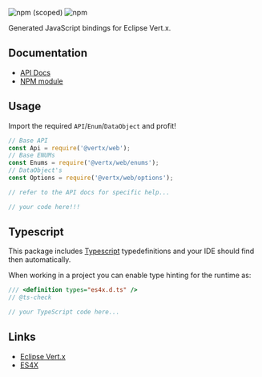 ![npm (scoped)](https://img.shields.io/npm/v/@vertx/web.svg)
![npm](https://img.shields.io/npm/l/@vertx/web.svg)

Generated JavaScript bindings for Eclipse Vert.x.

## Documentation

* [API Docs](https://reactiverse.io/es4x/@vertx/web)
* [NPM module](https://www.npmjs.com/package/@vertx/web)

## Usage

Import the required `API`/`Enum`/`DataObject` and profit!

```js
// Base API
const Api = require('@vertx/web');
// Base ENUMs
const Enums = require('@vertx/web/enums');
// DataObject's
const Options = require('@vertx/web/options');

// refer to the API docs for specific help...

// your code here!!!

```

## Typescript

This package includes [Typescript](http://www.typescriptlang.org/) typedefinitions and your IDE should find then automatically.

When working in a project you can enable type hinting for the runtime as:

```js
/// <definition types="es4x.d.ts" />
// @ts-check

// your TypeScript code here...
```

## Links

* [Eclipse Vert.x](https://vertx.io)
* [ES4X](https://reactiverse.io/es4x)
